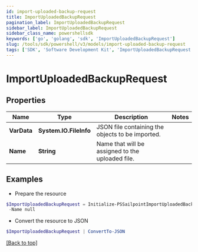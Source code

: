 ```yaml
---
id: import-uploaded-backup-request
title: ImportUploadedBackupRequest
pagination_label: ImportUploadedBackupRequest
sidebar_label: ImportUploadedBackupRequest
sidebar_class_name: powershellsdk
keywords: ['go', 'golang', 'sdk', 'ImportUploadedBackupRequest'] 
slug: /tools/sdk/powershell/v3/models/import-uploaded-backup-request
tags: ['SDK', 'Software Development Kit', 'ImportUploadedBackupRequest']
---
```



# ImportUploadedBackupRequest

## Properties

Name | Type | Description | Notes
------------ | ------------- | ------------- | -------------
**VarData** |  **System.IO.FileInfo** | JSON file containing the objects to be imported. | 
**Name** |  **String** | Name that will be assigned to the uploaded file. | 

## Examples

- Prepare the resource
```powershell
$ImportUploadedBackupRequest = Initialize-PSSailpointImportUploadedBackupRequest  -VarData null `
 -Name null
```

- Convert the resource to JSON
```powershell
$ImportUploadedBackupRequest | ConvertTo-JSON
```


[[Back to top]](#) 

